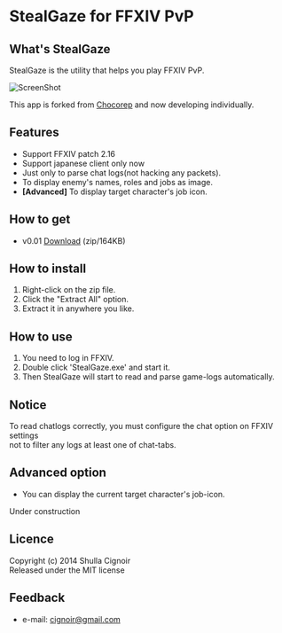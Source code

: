 StealGaze for FFXIV PvP
=========================
## What's StealGaze
StealGaze is the utility that helps you play FFXIV PvP.

![ScreenShot](https://dl.dropboxusercontent.com/u/40069781/StealGaze/ss1.png)

This app is forked from [Chocorep](https://github.com/chocopon/FinalFantasyXIV_ARR_Tools) and now developing individually.

## Features
* Support FFXIV patch 2.16
* Support japanese client only now
* Just only to parse chat logs(not hacking any packets).
* To display enemy's names, roles and jobs as image.
* __[Advanced]__ To display target character's job icon.

## How to get
* v0.01 [Download](https://dl.dropboxusercontent.com/u/40069781/StealGaze/StealGaze0.01.zip) (zip/164KB)

## How to install
1. Right-click on the zip file.
2. Click the "Extract All" option.
3. Extract it in anywhere you like.

## How to use
1. You need to log in FFXIV.
2. Double click 'StealGaze.exe' and start it.
3. Then StealGaze will start to read and parse game-logs automatically.

## Notice
To read chatlogs correctly, you must configure the chat option on FFXIV settings  
not to filter any logs at least one of chat-tabs.


## Advanced option
* You can display the current target character's job-icon.

Under construction


## Licence
Copyright (c) 2014 Shulla Cignoir  
Released under the MIT license


## Feedback
* e-mail: cignoir@gmail.com
